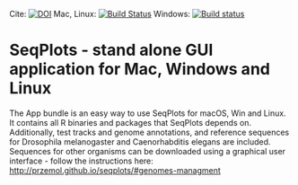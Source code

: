 Cite: [![DOI](https://zenodo.org/badge/DOI/10.5281/zenodo.163641.svg)](https://doi.org/10.5281/zenodo.163641) 
Mac, Linux: [![Build Status](https://travis-ci.org/Przemol/seqplots_electron.svg?branch=master)](https://travis-ci.org/Przemol/seqplots_electron)
Windows: [![Build status](https://ci.appveyor.com/api/projects/status/fkw29ua7twjtmrr2?svg=true)](https://ci.appveyor.com/project/Przemol/seqplots-electron)

# SeqPlots - stand alone GUI application for Mac, Windows and Linux

The App bundle is an easy way to use SeqPlots for macOS, Win and Linux.
It contains all R binaries and packages that SeqPlots depends on.
Additionally, test tracks and genome annotations, and reference sequences 
for Drosophila melanogaster and Caenorhabditis elegans are included.
Sequences for other organisms can be downloaded using a graphical user 
interface - follow the instructions here: 
http://przemol.github.io/seqplots/#genomes-managment
